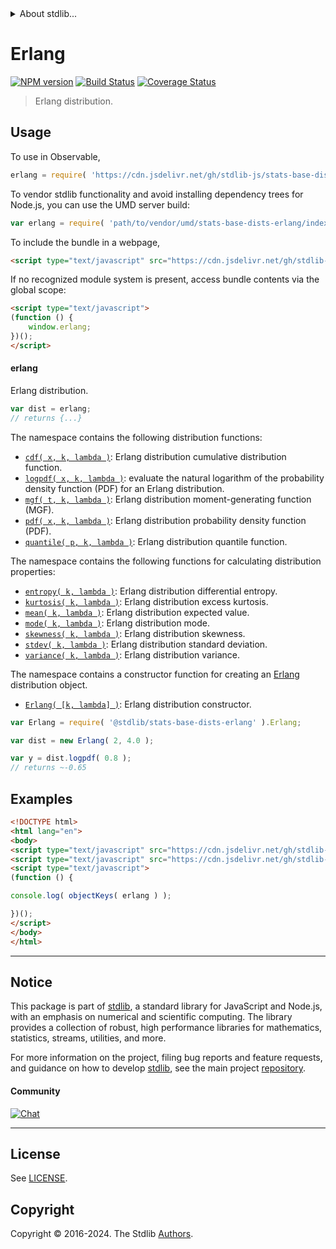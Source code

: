 <!--

@license Apache-2.0

Copyright (c) 2018 The Stdlib Authors.

Licensed under the Apache License, Version 2.0 (the "License");
you may not use this file except in compliance with the License.
You may obtain a copy of the License at

   http://www.apache.org/licenses/LICENSE-2.0

Unless required by applicable law or agreed to in writing, software
distributed under the License is distributed on an "AS IS" BASIS,
WITHOUT WARRANTIES OR CONDITIONS OF ANY KIND, either express or implied.
See the License for the specific language governing permissions and
limitations under the License.

-->


<details>
  <summary>
    About stdlib...
  </summary>
  <p>We believe in a future in which the web is a preferred environment for numerical computation. To help realize this future, we've built stdlib. stdlib is a standard library, with an emphasis on numerical and scientific computation, written in JavaScript (and C) for execution in browsers and in Node.js.</p>
  <p>The library is fully decomposable, being architected in such a way that you can swap out and mix and match APIs and functionality to cater to your exact preferences and use cases.</p>
  <p>When you use stdlib, you can be absolutely certain that you are using the most thorough, rigorous, well-written, studied, documented, tested, measured, and high-quality code out there.</p>
  <p>To join us in bringing numerical computing to the web, get started by checking us out on <a href="https://github.com/stdlib-js/stdlib">GitHub</a>, and please consider <a href="https://opencollective.com/stdlib">financially supporting stdlib</a>. We greatly appreciate your continued support!</p>
</details>

# Erlang

[![NPM version][npm-image]][npm-url] [![Build Status][test-image]][test-url] [![Coverage Status][coverage-image]][coverage-url] <!-- [![dependencies][dependencies-image]][dependencies-url] -->

> Erlang distribution.



<section class="usage">

## Usage

To use in Observable,

```javascript
erlang = require( 'https://cdn.jsdelivr.net/gh/stdlib-js/stats-base-dists-erlang@umd/browser.js' )
```

To vendor stdlib functionality and avoid installing dependency trees for Node.js, you can use the UMD server build:

```javascript
var erlang = require( 'path/to/vendor/umd/stats-base-dists-erlang/index.js' )
```

To include the bundle in a webpage,

```html
<script type="text/javascript" src="https://cdn.jsdelivr.net/gh/stdlib-js/stats-base-dists-erlang@umd/browser.js"></script>
```

If no recognized module system is present, access bundle contents via the global scope:

```html
<script type="text/javascript">
(function () {
    window.erlang;
})();
</script>
```

#### erlang

Erlang distribution.

```javascript
var dist = erlang;
// returns {...}
```

The namespace contains the following distribution functions:

<!-- <toc pattern="*+(cdf|pdf|mgf|quantile)*"> -->

<div class="namespace-toc">

-   <span class="signature">[`cdf( x, k, lambda )`][@stdlib/stats/base/dists/erlang/cdf]</span><span class="delimiter">: </span><span class="description">Erlang distribution cumulative distribution function.</span>
-   <span class="signature">[`logpdf( x, k, lambda )`][@stdlib/stats/base/dists/erlang/logpdf]</span><span class="delimiter">: </span><span class="description">evaluate the natural logarithm of the probability density function (PDF) for an Erlang distribution.</span>
-   <span class="signature">[`mgf( t, k, lambda )`][@stdlib/stats/base/dists/erlang/mgf]</span><span class="delimiter">: </span><span class="description">Erlang distribution moment-generating function (MGF).</span>
-   <span class="signature">[`pdf( x, k, lambda )`][@stdlib/stats/base/dists/erlang/pdf]</span><span class="delimiter">: </span><span class="description">Erlang distribution probability density function (PDF).</span>
-   <span class="signature">[`quantile( p, k, lambda )`][@stdlib/stats/base/dists/erlang/quantile]</span><span class="delimiter">: </span><span class="description">Erlang distribution quantile function.</span>

</div>

<!-- </toc> -->

The namespace contains the following functions for calculating distribution properties:

<!-- <toc pattern="*+(entropy|kurtosis|mean|median|mode|skewness|stdev|variance)*"> -->

<div class="namespace-toc">

-   <span class="signature">[`entropy( k, lambda )`][@stdlib/stats/base/dists/erlang/entropy]</span><span class="delimiter">: </span><span class="description">Erlang distribution differential entropy.</span>
-   <span class="signature">[`kurtosis( k, lambda )`][@stdlib/stats/base/dists/erlang/kurtosis]</span><span class="delimiter">: </span><span class="description">Erlang distribution excess kurtosis.</span>
-   <span class="signature">[`mean( k, lambda )`][@stdlib/stats/base/dists/erlang/mean]</span><span class="delimiter">: </span><span class="description">Erlang distribution expected value.</span>
-   <span class="signature">[`mode( k, lambda )`][@stdlib/stats/base/dists/erlang/mode]</span><span class="delimiter">: </span><span class="description">Erlang distribution mode.</span>
-   <span class="signature">[`skewness( k, lambda )`][@stdlib/stats/base/dists/erlang/skewness]</span><span class="delimiter">: </span><span class="description">Erlang distribution skewness.</span>
-   <span class="signature">[`stdev( k, lambda )`][@stdlib/stats/base/dists/erlang/stdev]</span><span class="delimiter">: </span><span class="description">Erlang distribution standard deviation.</span>
-   <span class="signature">[`variance( k, lambda )`][@stdlib/stats/base/dists/erlang/variance]</span><span class="delimiter">: </span><span class="description">Erlang distribution variance.</span>

</div>

<!-- </toc> -->

The namespace contains a constructor function for creating an [Erlang][erlang-distribution] distribution object.

<!-- <toc pattern="*ctor*"> -->

<div class="namespace-toc">

-   <span class="signature">[`Erlang( [k, lambda] )`][@stdlib/stats/base/dists/erlang/ctor]</span><span class="delimiter">: </span><span class="description">Erlang distribution constructor.</span>

</div>

<!-- </toc> -->

```javascript
var Erlang = require( '@stdlib/stats-base-dists-erlang' ).Erlang;

var dist = new Erlang( 2, 4.0 );

var y = dist.logpdf( 0.8 );
// returns ~-0.65
```

</section>

<!-- /.usage -->

<section class="examples">

## Examples

<!-- TODO: better examples -->

<!-- eslint no-undef: "error" -->

```html
<!DOCTYPE html>
<html lang="en">
<body>
<script type="text/javascript" src="https://cdn.jsdelivr.net/gh/stdlib-js/utils-keys@umd/browser.js"></script>
<script type="text/javascript" src="https://cdn.jsdelivr.net/gh/stdlib-js/stats-base-dists-erlang@umd/browser.js"></script>
<script type="text/javascript">
(function () {

console.log( objectKeys( erlang ) );

})();
</script>
</body>
</html>
```

</section>

<!-- /.examples -->

<!-- Section for related `stdlib` packages. Do not manually edit this section, as it is automatically populated. -->

<section class="related">

</section>

<!-- /.related -->

<!-- Section for all links. Make sure to keep an empty line after the `section` element and another before the `/section` close. -->


<section class="main-repo" >

* * *

## Notice

This package is part of [stdlib][stdlib], a standard library for JavaScript and Node.js, with an emphasis on numerical and scientific computing. The library provides a collection of robust, high performance libraries for mathematics, statistics, streams, utilities, and more.

For more information on the project, filing bug reports and feature requests, and guidance on how to develop [stdlib][stdlib], see the main project [repository][stdlib].

#### Community

[![Chat][chat-image]][chat-url]

---

## License

See [LICENSE][stdlib-license].


## Copyright

Copyright &copy; 2016-2024. The Stdlib [Authors][stdlib-authors].

</section>

<!-- /.stdlib -->

<!-- Section for all links. Make sure to keep an empty line after the `section` element and another before the `/section` close. -->

<section class="links">

[npm-image]: http://img.shields.io/npm/v/@stdlib/stats-base-dists-erlang.svg
[npm-url]: https://npmjs.org/package/@stdlib/stats-base-dists-erlang

[test-image]: https://github.com/stdlib-js/stats-base-dists-erlang/actions/workflows/test.yml/badge.svg?branch=v0.2.0
[test-url]: https://github.com/stdlib-js/stats-base-dists-erlang/actions/workflows/test.yml?query=branch:v0.2.0

[coverage-image]: https://img.shields.io/codecov/c/github/stdlib-js/stats-base-dists-erlang/main.svg
[coverage-url]: https://codecov.io/github/stdlib-js/stats-base-dists-erlang?branch=main

<!--

[dependencies-image]: https://img.shields.io/david/stdlib-js/stats-base-dists-erlang.svg
[dependencies-url]: https://david-dm.org/stdlib-js/stats-base-dists-erlang/main

-->

[chat-image]: https://img.shields.io/gitter/room/stdlib-js/stdlib.svg
[chat-url]: https://app.gitter.im/#/room/#stdlib-js_stdlib:gitter.im

[stdlib]: https://github.com/stdlib-js/stdlib

[stdlib-authors]: https://github.com/stdlib-js/stdlib/graphs/contributors

[umd]: https://github.com/umdjs/umd
[es-module]: https://developer.mozilla.org/en-US/docs/Web/JavaScript/Guide/Modules

[deno-url]: https://github.com/stdlib-js/stats-base-dists-erlang/tree/deno
[deno-readme]: https://github.com/stdlib-js/stats-base-dists-erlang/blob/deno/README.md
[umd-url]: https://github.com/stdlib-js/stats-base-dists-erlang/tree/umd
[umd-readme]: https://github.com/stdlib-js/stats-base-dists-erlang/blob/umd/README.md
[esm-url]: https://github.com/stdlib-js/stats-base-dists-erlang/tree/esm
[esm-readme]: https://github.com/stdlib-js/stats-base-dists-erlang/blob/esm/README.md
[branches-url]: https://github.com/stdlib-js/stats-base-dists-erlang/blob/main/branches.md

[stdlib-license]: https://raw.githubusercontent.com/stdlib-js/stats-base-dists-erlang/main/LICENSE

[erlang-distribution]: https://en.wikipedia.org/wiki/Erlang_distribution

<!-- <toc-links> -->

[@stdlib/stats/base/dists/erlang/ctor]: https://github.com/stdlib-js/stats-base-dists-erlang-ctor/tree/umd

[@stdlib/stats/base/dists/erlang/entropy]: https://github.com/stdlib-js/stats-base-dists-erlang-entropy/tree/umd

[@stdlib/stats/base/dists/erlang/kurtosis]: https://github.com/stdlib-js/stats-base-dists-erlang-kurtosis/tree/umd

[@stdlib/stats/base/dists/erlang/mean]: https://github.com/stdlib-js/stats-base-dists-erlang-mean/tree/umd

[@stdlib/stats/base/dists/erlang/mode]: https://github.com/stdlib-js/stats-base-dists-erlang-mode/tree/umd

[@stdlib/stats/base/dists/erlang/skewness]: https://github.com/stdlib-js/stats-base-dists-erlang-skewness/tree/umd

[@stdlib/stats/base/dists/erlang/stdev]: https://github.com/stdlib-js/stats-base-dists-erlang-stdev/tree/umd

[@stdlib/stats/base/dists/erlang/variance]: https://github.com/stdlib-js/stats-base-dists-erlang-variance/tree/umd

[@stdlib/stats/base/dists/erlang/cdf]: https://github.com/stdlib-js/stats-base-dists-erlang-cdf/tree/umd

[@stdlib/stats/base/dists/erlang/logpdf]: https://github.com/stdlib-js/stats-base-dists-erlang-logpdf/tree/umd

[@stdlib/stats/base/dists/erlang/mgf]: https://github.com/stdlib-js/stats-base-dists-erlang-mgf/tree/umd

[@stdlib/stats/base/dists/erlang/pdf]: https://github.com/stdlib-js/stats-base-dists-erlang-pdf/tree/umd

[@stdlib/stats/base/dists/erlang/quantile]: https://github.com/stdlib-js/stats-base-dists-erlang-quantile/tree/umd

<!-- </toc-links> -->

</section>

<!-- /.links -->
